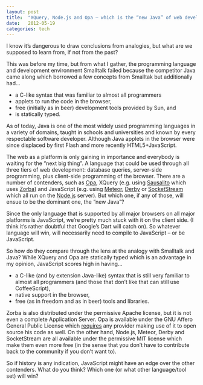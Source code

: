 ```yaml
---
layout: post
title:  "XQuery, Node.js and Opa – which is the “new Java” of web development?"
date:   2012-05-19
categories: tech
---
```


I know it’s dangerous to draw conclusions from analogies, but what are we supposed to learn from, if not from the past?

This was before my time, but from what I gather, the programming language and development environment Smalltalk failed because the competitor Java came along which borrowed a few concepts from Smalltak but additionally had…

-   a C-like syntax that was familiar to almost all programmers
-   applets to run the code in the browser,
-   free (initially as in beer) development tools provided by Sun, and
-   is statically typed.

As of today, Java is one of the most widely used programming languages in a variety of domains, taught in schools and universities and known by every respectable software developer. Although Java applets in the browser were since displaced by first Flash and more recently HTML5+JavaScript.

The web as a platform is only gaining in importance and everybody is waiting for the “next big thing”. A language that could be used through all three tiers of web development: database queries, server-side programming, plus client-side programming of the browser. There are a number of contenders, such as [Opa](http://opalang.org/), XQuery (e.g. using [Sausalito](http://www.28msec.com) which uses [Zorba](http://www.zorba-xquery.com/)) and JavaScript (e.g. using [Meteor](http://meteor.com/), [Derby](http://derbyjs.com/) or [SocketStream](http://www.socketstream.org/) which all run on the [Node.js](http://www.nodejs.org) server). But which one, if any of those, will ensue to be the dominant one, the “new Java”?

Since the only language that is supported by all major browsers on all major platforms is JavaScript, we’re pretty much stuck with it on the client side. (I think it’s rather doubtful that Google’s Dart will catch on). So whatever language will win, will necessarily need to compile to JavaScript – or be JavaScript.

So how do they compare through the lens at the analogy with Smalltalk and Java? While XQuery and Opa are statically typed which is an advantage in my opinion, JavaScript scores high in having…

-   a C-like (and by extension Java-like) syntax that is still very familiar to almost all programmers (and those that don’t like that can still use CoffeeScript),
-   native support in the browser,
-   free (as in freedom and as in beer) tools and libraries.

Zorba is also distributed under the permissive Apache license, but it is not even a complete Application Server. Opa is available under the GNU Affero General Public License which [requires](http://news.ycombinator.com/item?id=2925609) any provider making use of it to open source his code as well. On the other hand, Node.js, Meteor, Derby and SocketStream are all available under the permissive MIT license which make them even more free (in the sense that you don’t have to contribute back to the community if you don’t want to).

So if history is any indication, JavaScript might have an edge over the other contenders. What do you think? Which one (or what other language/tool set) will win?

